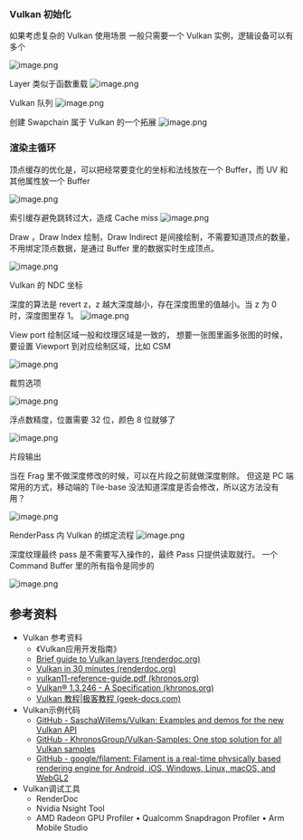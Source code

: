 

### Vulkan 初始化

如果考虑复杂的 Vulkan 使用场景
一般只需要一个 Vulkan 实例，逻辑设备可以有多个

![image.png](https://image-1253155090.cos.ap-nanjing.myqcloud.com/202306011100314.png)

Layer 类似于函数重载
![image.png](https://image-1253155090.cos.ap-nanjing.myqcloud.com/202306011109825.png)

Vulkan 队列
![image.png](https://image-1253155090.cos.ap-nanjing.myqcloud.com/202306011113713.png)

创建 Swapchain 属于 Vulkan 的一个拓展
![image.png](https://image-1253155090.cos.ap-nanjing.myqcloud.com/202306011115457.png)

### 渲染主循环

顶点缓存的优化是，可以把经常要变化的坐标和法线放在一个  Buffer，而 UV 和其他属性放一个 Buffer

![image.png](https://image-1253155090.cos.ap-nanjing.myqcloud.com/202306011135916.png)

索引缓存避免跳转过大，造成 Cache miss
![image.png](https://image-1253155090.cos.ap-nanjing.myqcloud.com/202306011138268.png)

Draw ，Draw Index 绘制，Draw Indirect 是间接绘制，不需要知道顶点的数量，不用绑定顶点数据，是通过 Buffer 里的数据实时生成顶点。

![image.png](https://image-1253155090.cos.ap-nanjing.myqcloud.com/202306011139967.png)

Vulkan 的 NDC 坐标

深度的算法是 revert z，z 越大深度越小，存在深度图里的值越小。当 z 为 0 时，深度图里存 1。
![image.png](https://image-1253155090.cos.ap-nanjing.myqcloud.com/202306011142208.png)

View port
绘制区域一般和纹理区域是一致的，
想要一张图里画多张图的时候，要设置 Viewport 到对应绘制区域，比如 CSM

![image.png](https://image-1253155090.cos.ap-nanjing.myqcloud.com/202306011344246.png)

裁剪选项 

![image.png](https://image-1253155090.cos.ap-nanjing.myqcloud.com/202306011346135.png)


浮点数精度，位置需要 32 位，颜色 8 位就够了

![image.png](https://image-1253155090.cos.ap-nanjing.myqcloud.com/202306011350359.png)

片段输出

当在 Frag 里不做深度修改的时候，可以在片段之前就做深度剔除。
但这是 PC 端常用的方式，移动端的 Tile-base 没法知道深度是否会修改，所以这方法没有用？

![image.png](https://image-1253155090.cos.ap-nanjing.myqcloud.com/202306011351517.png)

RenderPass 内 Vulkan 的绑定流程
![image.png](https://image-1253155090.cos.ap-nanjing.myqcloud.com/202306011354732.png)

深度纹理最终 pass 是不需要写入操作的，最终 Pass 只提供读取就行。
一个 Command Buffer 里的所有指令是同步的

![image.png](https://image-1253155090.cos.ap-nanjing.myqcloud.com/202306011410391.png)

## 参考资料

- Vulkan 参考资料
	- 《Vulkan应用开发指南》
	- [Brief guide to Vulkan layers (renderdoc.org)](https://renderdoc.org/vulkan-layer-guide.html)
	- [Vulkan in 30 minutes (renderdoc.org)](https://renderdoc.org/vulkan-in-30-minutes.html)
	- [vulkan11-reference-guide.pdf (khronos.org) ](https://www.khronos.org/files/vulkan11-reference-guide.pdf)
	- [Vulkan® 1.3.246 - A Specification (khronos.org)](https://registry.khronos.org/vulkan/specs/1.3/html/)
	- [Vulkan 教程|极客教程 (geek-docs.com)](https://geek-docs.com/vulkan/vulkan-tutorial/vulkan-tutorial-index.html)
- Vulkan示例代码
	- [GitHub - SaschaWillems/Vulkan: Examples and demos for the new Vulkan API](https://github.com/SaschaWillems/Vulkan)
	- [GitHub - KhronosGroup/Vulkan-Samples: One stop solution for all Vulkan samples](https://github.com/KhronosGroup/Vulkan-Samples)
	- [GitHub - google/filament: Filament is a real-time physically based rendering engine for Android, iOS, Windows, Linux, macOS, and WebGL2](https://github.com/google/filament)
- Vulkan调试工具
	- RenderDoc
	- Nvidia Nsight Tool
	- AMD Radeon GPU Profiler • Qualcomm Snapdragon Profiler • Arm Mobile Studio